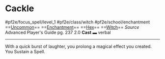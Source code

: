 # Cackle
#pf2e/focus_spell/level_1 #pf2e/class/witch #pf2e/school/enchantment 
==[Uncommon](Uncommon.md)== ==[Enchantment](Enchantment.md)== ==[Hex](Hex.md)== ==[Witch](Witch.md)==
*Source* Advanced Player's Guide pg. 237 2.0
**Cast** ▬ verbal

---
With a quick burst of laughter, you prolong a magical effect you created. You Sustain a Spell.